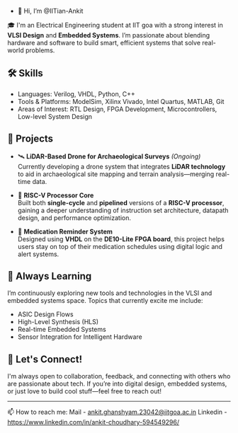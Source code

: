 - 👋 Hi, I’m @IITian-Ankit

🎓 I'm an Electrical Engineering student at IIT goa with a strong interest in **VLSI Design** and **Embedded Systems**. I’m passionate about blending hardware and software to build smart, efficient systems that solve real-world problems.

## 🛠️ Skills
- Languages: Verilog, VHDL, Python, C++
- Tools & Platforms: ModelSim, Xilinx Vivado, Intel Quartus, MATLAB, Git
- Areas of Interest: RTL Design, FPGA Development, Microcontrollers, Low-level System Design

## 🚀 Projects
- 🛰️ **LiDAR-Based Drone for Archaeological Surveys** *(Ongoing)*  
  Currently developing a drone system that integrates **LiDAR technology** to aid in archaeological site mapping and terrain analysis—merging real-time data.

- 🧠 **RISC-V Processor Core**  
  Built both **single-cycle** and **pipelined** versions of a **RISC-V processor**, gaining a deeper understanding of instruction set architecture, datapath design, and performance optimization.

- 💊 **Medication Reminder System**  
  Designed using **VHDL** on the **DE10-Lite FPGA board**, this project helps users stay on top of their medication schedules using digital logic and alert systems.

## 🌱 Always Learning
I’m continuously exploring new tools and technologies in the VLSI and embedded systems space. Topics that currently excite me include:
- ASIC Design Flows
- High-Level Synthesis (HLS)
- Real-time Embedded Systems
- Sensor Integration for Intelligent Hardware

## 🤝 Let's Connect!
I'm always open to collaboration, feedback, and connecting with others who are passionate about tech. If you’re into digital design, embedded systems, or just love to build cool stuff—feel free to reach out!

---

📫 How to reach me: 
Mail - ankit.ghanshyam.23042@iitgoa.ac.in
Linkedin - https://www.linkedin.com/in/ankit-choudhary-594549296/
